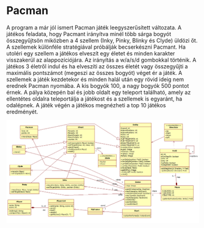 # Pacman

A program a már jól ismert Pacman játék leegyszerűsített változata. A játékos feladata, hogy Pacmant irányítva minél több sárga bogyót összegyűjtsön miközben a 4 szellem (Inky, Pinky, Blinky és Clyde) üldözi őt. A szellemek különféle stratégiával próbálják becserkészni Pacmant. Ha utoléri egy szellem a játékos elveszít egy életet és minden karakter visszakerül az alappozíciójára. Az irányítás a w/a/s/d gombokkal történik. A játékos 3 életről indul és ha elveszíti az összes életét vagy összegyűjti a maximális pontszámot (megeszi az összes bogyót) véget ér a játék. A szellemek a játék kezdetekor és minden halál után egy rövid ideig nem erednek Pacman nyomába. A kis bogyók 100, a nagy bogyók 500 pontot érnek. A pálya közepén bal és jobb oldalt egy teleport található, amely az ellentétes oldalra teleportálja a játékost és a szellemek is egyaránt, ha odalépnek. A játék végén a játékos megnézheti a top 10 játékos eredményét.

![Class Diagram](https://github.com/kanyadirichard/Pacman/blob/main/Class%20diagram/ClassDiagram.PNG?raw=true)
